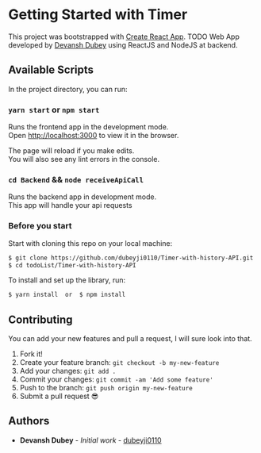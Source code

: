 # Getting Started with Timer

This project was bootstrapped with [Create React App](https://github.com/facebook/create-react-app).
TODO Web App developed by [Devansh Dubey](https://github.com/dubyeji0110) using ReactJS and NodeJS at backend.

## Available Scripts

In the project directory, you can run:

### `yarn start` or `npm start`

Runs the frontend app in the development mode.\
Open [http://localhost:3000](http://localhost:3000) to view it in the browser.

The page will reload if you make edits.\
You will also see any lint errors in the console.

### `cd Backend` && `node receiveApiCall`

Runs the backend app in development mode.\
This app will handle your api requests

### Before you start

Start with cloning this repo on your local machine:

```sh
$ git clone https://github.com/dubeyji0110/Timer-with-history-API.git
$ cd todoList/Timer-with-history-API
```

To install and set up the library, run:

```sh
$ yarn install  or  $ npm install
```

## Contributing

You can add your new features and pull a request, I will sure look into that.

1.  Fork it!
2.  Create your feature branch: `git checkout -b my-new-feature`
3.  Add your changes: `git add .`
4.  Commit your changes: `git commit -am 'Add some feature'`
5.  Push to the branch: `git push origin my-new-feature`
6.  Submit a pull request :sunglasses:

## Authors

-   **Devansh Dubey** - _Initial work_ - [dubeyji0110](https://github.com/dubeyji0110)
